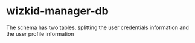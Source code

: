 # wizkid-manager-db

The schema has two tables, splitting the user credentials information and the user profile information